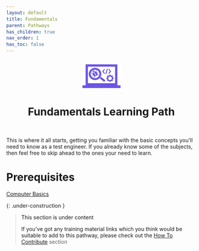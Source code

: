 ```yaml
---
layout: default
title: Fundamentals
parent: Pathways
has_children: true
nav_order: 1
has_toc: false
---
```


<p align="center" style="font-size:200%"><img src="/docs/assets/images/IconPathFundamentals.png" alt="Fundamentals learning path icon"></p>
<h1 align="center">Fundamentals Learning Path</h1>
<br>

This is where it all starts, getting you familiar with the basic concepts you'll need to know as a test engineer.  If you already know some of the subjects, then feel free to skip ahead to the ones your need to learn.

# Prerequisites

<i class="fa fa-map-signs"></i> <a href="./SDLC.html">Computer Basics<a/>

{: .under-construction }
> This section is under content
> 
> If you've got any training material links which you think would be suitable to add to this pathway, please check out the [How To Contribute](../../how-to-contribute.html) section
